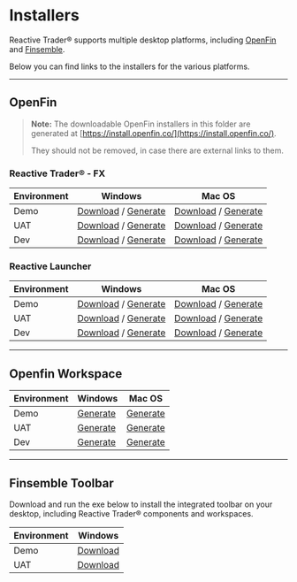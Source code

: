 # Installers

Reactive Trader® supports multiple desktop platforms, including [OpenFin] and [Finsemble].

Below you can find links to the installers for the various platforms.

[openfin]: https://openfin.co
[finsemble]: https://cosaic.io/finsemble/

---

## OpenFin

> **Note:** The downloadable OpenFin installers in this folder are generated at [https://install.openfin.co/](https://install.openfin.co/).
>
> They should not be removed, in case there are external links to them.

### Reactive Trader® - FX

| Environment | Windows                                                                        | Mac OS                                                                         |
| ----------- | ------------------------------------------------------------------------------ | ------------------------------------------------------------------------------ |
| Demo        | [Download](./Reactive-Trader-FX-Demo.exe?raw=true) / [Generate][rtfx-demo-win] | [Download](./Reactive-Trader-Demo-FX.dmg?raw=true) / [Generate][rtfx-demo-mac] |
| UAT         | [Download](./Reactive-Trader-FX-UAT.exe?raw=true) / [Generate][rtfx-uat-win]   | [Download](./Reactive-Trader-UAT-FX.dmg?raw=true) / [Generate][rtfx-uat-mac]   |
| Dev         | [Download](./Reactive-Trader-FX-Dev.exe?raw=true) / [Generate][rtfx-dev-win]   | [Download](./Reactive-Trader-Dev-FX.dmg?raw=true) / [Generate][rtfx-dev-mac]   |

[rtfx-demo-win]: https://install.openfin.co/download/?os=win&config=https%3A%2F%2Fopenfin.prod.reactivetrader.com%2Fconfig%2Frt-fx.json&fileName=Reactive-Trader-FX-Demo&unzipped=true
[rtfx-uat-win]: https://install.openfin.co/download/?os=win&config=https%3A%2F%2Fopenfin.uat.reactivetrader.com%2Fconfig%2Frt-fx.json&fileName=Reactive-Trader-FX-UAT&unzipped=true
[rtfx-dev-win]: https://install.openfin.co/download/?os=win&config=https%3A%2F%2Fopenfin.dev.reactivetrader.com%2Fconfig%2Frt-fx.json&fileName=Reactive-Trader-FX-Dev&unzipped=true
[rtfx-demo-mac]: https://install.openfin.co/download/?os=osx&config=https%3A%2F%2Fopenfin.prod.reactivetrader.com%2Fconfig%2Frt-fx.json&fileName=Reactive-Trader-FX-Demo&internal=true&iconFile=https%3A%2F%2Fopenfin.prod.reactivetrader.com%2Fstatic%2Fmedia%2Freactive-trader-icon-256x256.png&appName=Reactive%20Trader%E2%84%A2
[rtfx-uat-mac]: https://install.openfin.co/download/?os=osx&config=https%3A%2F%2Fopenfin.uat.reactivetrader.com%2Fconfig%2Frt-fx.json&fileName=Reactive-Trader-FX-UAT&internal=true&iconFile=https%3A%2F%2Fopenfin.uat.reactivetrader.com%2Fstatic%2Fmedia%2Freactive-trader-icon-256x256.png&appName=Reactive%20Trader%E2%84%A2%20(UAT)
[rtfx-dev-mac]: https://install.openfin.co/download/?os=osx&config=https%3A%2F%2Fopenfin.dev.reactivetrader.com%2Fconfig%2Frt-fx.json&fileName=Reactive-Trader-FX-Dev&internal=true&iconFile=https%3A%2F%2Fopenfin.dev.reactivetrader.com%2Fstatic%2Fmedia%2Freactive-trader-icon-256x256.png&appName=Reactive%20Trader%E2%84%A2%20(Dev)

### Reactive Launcher

| Environment | Windows                                                                     | Mac OS                                                                      |
| ----------- | --------------------------------------------------------------------------- | --------------------------------------------------------------------------- |
| Demo        | [Download](./Reactive-Launcher-Demo.exe?raw=true) / [Generate][rl-demo-win] | [Download](./Reactive-Launcher-Demo.dmg?raw=true) / [Generate][rl-demo-mac] |
| UAT         | [Download](./Reactive-Launcher-UAT.exe?raw=true) / [Generate][rl-uat-win]   | [Download](./Reactive-Launcher-UAT.dmg?raw=true) / [Generate][rl-uat-mac]   |
| Dev         | [Download](./Reactive-Launcher-Dev.exe?raw=true) / [Generate][rl-dev-win]   | [Download](./Reactive-Launcher-Dev.dmg?raw=true) / [Generate][rl-dev-mac]   |

[rl-demo-win]: https://install.openfin.co/download/?os=win&config=https%3A%2F%2Fopenfin.prod.reactivetrader.com%2Fconfig%2Flauncher.json&fileName=Reactive-Launcher-Demo&unzipped=true
[rl-uat-win]: https://install.openfin.co/download/?os=win&config=https%3A%2F%2Fopenfin.uat.reactivetrader.com%2Fconfig%2Flauncher.json&fileName=Reactive-Launcher-UAT&unzipped=true
[rl-dev-win]: https://install.openfin.co/download/?os=win&config=https%3A%2F%2Fopenfin.dev.reactivetrader.com%2Fconfig%2Flauncher.json&fileName=Reactive-Launcher-Dev&unzipped=true
[rl-demo-mac]: https://install.openfin.co/download/?os=osx&config=https%3A%2F%2Fopenfin.prod.reactivetrader.com%2Fconfig%2Flauncher.json&fileName=Reactive-Launcher-Demo&internal=true&iconFile=https%3A%2F%2Fopenfin.prod.reactivetrader.com%2Fstatic%2Fmedia%2Fadaptive-icon-256x256.png&appName=Reactive%20Launcher
[rl-uat-mac]: https://install.openfin.co/download/?os=osx&config=https%3A%2F%2Fopenfin.uat.reactivetrader.com%2Fconfig%2Flauncher.json&fileName=Reactive-Launcher-UAT&internal=true&iconFile=https%3A%2F%2Fopenfin.uat.reactivetrader.com%2Fstatic%2Fmedia%2Fadaptive-icon-256x256.png&appName=Reactive%20Launcher%20(UAT)
[rl-dev-mac]: https://install.openfin.co/download/?os=osx&config=https%3A%2F%2Fopenfin.dev.reactivetrader.com%2Fconfig%2Flauncher.json&fileName=Reactive-Launcher-Dev&internal=true&iconFile=https%3A%2F%2Fopenfin.dev.reactivetrader.com%2Fstatic%2Fmedia%2Fadaptive-icon-256x256.png&appName=Reactive%20Launcher%20(Dev)

---

## Openfin Workspace

| Environment | Windows                    | Mac OS
| ----------- | -------------------------- | --------------------------
| Demo        | [Generate][workspace-demo] | [Generate][workspace-demo-mac]
| UAT         | [Generate][workspace-uat]  | [Generate][workspace-uat-mac]
| Dev         | [Generate][workspace-dev]  | [Generate][workspace-dev-mac]

[workspace-demo]: https://install.openfin.co/download/?os=win&config=https%3A%2F%2Fopenfin.prod.reactivetrader.com%2Fworkspace%2Fconfig%2Fworkspace.json&fileName=Reactive-Workspace-Demo&unzipped=true
[workspace-uat]: https://install.openfin.co/download/?os=win&config=https%3A%2F%2Fopenfin.uat.reactivetrader.com%2Fworkspace%2Fconfig%2Fworkspace.json&fileName=Reactive-Workspace-UAT&unzipped=true
[workspace-dev]: https://install.openfin.co/download/?os=win&config=https%3A%2F%2Fopenfin.dev.reactivetrader.com%2Fworkspace%2Fconfig%2Fworkspace.json&fileName=Reactive-Workspace-Dev&unzipped=true
[workspace-demo-mac]: https://install.openfin.co/download/?os=osx&config=https%3A%2F%2Fopenfin.prod.reactivetrader.com%2Fworkspace%2Fconfig%2Fworkspace.json&fileName=Reactive-Workspace-Demo&internal=true&appName=Reactive-Workspace-Demo
[workspace-uat-mac]: https://install.openfin.co/download/?os=osx&config=https%3A%2F%2Fopenfin.uat.reactivetrader.com%2Fworkspace%2Fconfig%2Fworkspace.json&fileName=Reactive-Workspace-Demo&internal=true&appName=Reactive-Workspace-Demo
[workspace-dev-mac]: https://install.openfin.co/download/?os=osx&config=https%3A%2F%2Fopenfin.dev.reactivetrader.com%2Fworkspace%2Fconfig%2Fworkspace.json&fileName=Reactive-Workspace-Demo&internal=true&appName=Reactive-Workspace-Demo
---

## Finsemble Toolbar

Download and run the exe below to install the integrated toolbar on your desktop, including Reactive Trader® components and workspaces.

| Environment | Windows                       |
| ----------- | ----------------------------- |
| Demo        | [Download][fsbl-win-demo-exe] |
| UAT         | [Download][fsbl-win-uat-exe]  |

[fsbl-win-demo-exe]: https://storage.googleapis.com/reactive-trader-finsemble/pkg/ReactiveTraderFinsemble.exe
[fsbl-win-uat-exe]: https://storage.googleapis.com/reactive-trader-finsemble-uat/pkg/ReactiveTraderFinsemble.exe
